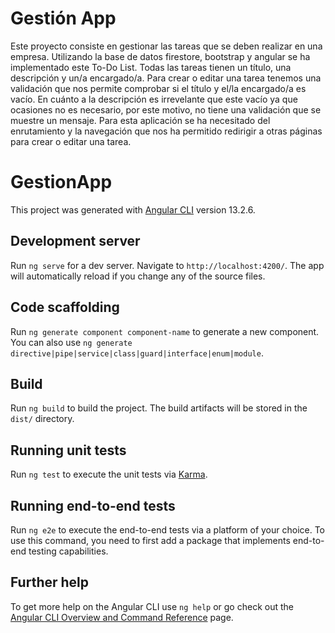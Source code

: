 # Gestión App
Este proyecto consiste en gestionar las tareas que se deben realizar en una empresa. Utilizando la base de datos 
firestore, bootstrap y angular se ha implementado este To-Do List. Todas las tareas tienen un título, una descripción y
un/a encargado/a. Para crear o editar una tarea tenemos una validación que nos permite comprobar si el título y el/la encargado/a es vacío. En cuánto a la descripción es irrevelante que este vacío ya que ocasiones no es necesario, por este motivo, no tiene una validación que se muestre un mensaje. 
Para esta aplicación se ha necesitado del enrutamiento y la navegación que nos ha permitido redirigir a otras páginas para crear o editar una tarea.


# GestionApp

This project was generated with [Angular CLI](https://github.com/angular/angular-cli) version 13.2.6.

## Development server

Run `ng serve` for a dev server. Navigate to `http://localhost:4200/`. The app will automatically reload if you change any of the source files.

## Code scaffolding

Run `ng generate component component-name` to generate a new component. You can also use `ng generate directive|pipe|service|class|guard|interface|enum|module`.

## Build

Run `ng build` to build the project. The build artifacts will be stored in the `dist/` directory.

## Running unit tests

Run `ng test` to execute the unit tests via [Karma](https://karma-runner.github.io).

## Running end-to-end tests

Run `ng e2e` to execute the end-to-end tests via a platform of your choice. To use this command, you need to first add a package that implements end-to-end testing capabilities.

## Further help

To get more help on the Angular CLI use `ng help` or go check out the [Angular CLI Overview and Command Reference](https://angular.io/cli) page.
